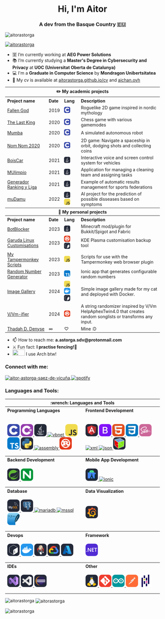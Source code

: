 <h1 align="center">Hi, I'm Aitor</h1>
<h3 align="center">A dev from the Basque Country 🇪🇺</h3>

<p align="left"> <img
    src="https://komarev.com/ghpvc/?username=aitorastorga&label=Profile%20views&color=0e75b6&style=flat"
    alt="aitorastorga" /> </p>

<p align="left"> <a href="https://github.com/ryo-ma/github-profile-trophy">
    <img src="https://github-profile-trophy.vercel.app/?username=aitorastorga&margin-w=15&column=6&title=-Issues,-Reviews,-PullRequest"
      alt="aitorastorga" />
  </a> </p>

<ul>
  <li>🈺 I’m currently working at <b>AEG Power Solutions</b>
  </li>
  <li>📚 I’m currently studying a <b>Master's Degree in Cybersecurity and Privacy</b> at <b>UOC (Universitat Oberta de
      Catalunya)</b>
  </li>
  <li>💻 I'm a <b>Graduate in Computer Science</b> by <b>Mondragon Unibertsitatea</b>
  </li>
  <li>📄 My cv is available at <a href="https://aitorastorga.github.io/cv">aitorastorga.github.io/cv</a> and <a
      href="https://aichan.ovh">aichan.ovh</a>
  </li>
</ul>

<table>
  <tr>
    <th colspan="4">✏️ My academic projects</th>
  </tr>
  <tr>
    <th align=left>Project name</th>
    <th align=left>Date</th>
    <th align=left>Lang</th>
    <th align=left>Description</th>
  </tr>
  <tr>
    <td>
      <a href="https://github.com/UN41/FALLEN_GOD">Fallen God</a>
    </td>
    <td>2019</td>
    <td><a href="https://www.cprogramming.com/" target="_blank" rel="noreferrer"> <img
            src="https://github.com/tandpfun/skill-icons/raw/main/icons/C.svg" alt="c" width="20"
            height="20" /> </a></td>
    <td>Roguelike 2D game inspired in nordic mythology</td>
  </tr>
  <tr>
    <td>
      <a href="https://github.com/AitorAstorga/The-Last-King">The Last King</a>
    </td>
    <td>2020</td>
    <td><a href="https://www.cprogramming.com/" target="_blank" rel="noreferrer"> <img
            src="https://github.com/tandpfun/skill-icons/raw/main/icons/C.svg" alt="c" width="20"
            height="20" /> </a></td>
    <td>Chess game with various gamemodes</td>
  </tr>
  <tr>
    <td>
      <a href="https://github.com/AitorAstorga/Mumba">Mumba</a>
    </td>
    <td>2020</td>
    <td><a href="https://www.cprogramming.com/" target="_blank" rel="noreferrer"> <img
            src="https://github.com/tandpfun/skill-icons/raw/main/icons/C.svg" alt="c" width="20"
            height="20" /> </a></td>
    <td>A simulated autonomous robot</td>
  </tr>
  <tr>
    <td>
      <a href="https://github.com/AitorAstorga/Nom-Nom-2020">Nom Nom 2020</a>
    </td>
    <td>2020</td>
    <td><a href="https://www.cprogramming.com/" target="_blank" rel="noreferrer"> <img
            src="https://github.com/tandpfun/skill-icons/raw/main/icons/C.svg" alt="c" width="20"
            height="20" /> </a></td>
    <td>2D game: Navigate a spaceship in orbit, dodging shots and collecting coins</td>
  </tr>
  <tr>
    <td>
      <a href="https://github.com/BoisCar">BoisCar</a>
    </td>
    <td>2021</td>
    <td><a href="https://www.java.com" target="_blank" rel="noreferrer"> <img
            src="https://github.com/tandpfun/skill-icons/raw/main/icons/Java-Dark.svg" alt="java"
            width="20" height="20" /> </a></td>
    <td>Interactive voice and screen control system for vehicles</td>
  </tr>
  <tr>
    <td>
      <a href="https://github.com/AitorAstorga/MUlimpio">MUlimpio</a>
    </td>
    <td>2021</td>
    <td><a href="https://www.java.com" target="_blank" rel="noreferrer"> <img
            src="https://github.com/tandpfun/skill-icons/raw/main/icons/Java-Dark.svg" alt="java"
            width="20" height="20" /> </a></td>
    <td>Application for managing a cleaning team and assigning tasks</td>
  </tr>
  <tr>
    <td>
      <a href="https://github.com/AitorAstorga/Generador-Ranking-y-Liga">Generador Ranking y Liga</a>
    </td>
    <td>2021</td>
    <td><a href="https://www.java.com" target="_blank" rel="noreferrer"> <img
            src="https://github.com/tandpfun/skill-icons/raw/main/icons/Java-Dark.svg" alt="java"
            width="20" height="20" /> </a></td>
    <td>Example of automatic results management for sports federations</td>
  </tr>
  <tr>
    <td>
      <a href="https://github.com/mudamucop">muDamu</a>
    </td>
    <td>2022</td>
    <td><a href="https://www.java.com" target="_blank" rel="noreferrer"> <img
            src="https://github.com/tandpfun/skill-icons/raw/main/icons/Java-Dark.svg" alt="java"
            width="20" height="20" /> </a><a href="https://developer.mozilla.org/en-US/docs/Web/JavaScript" target="_blank" rel="noreferrer"> <img
            src="https://github.com/tandpfun/skill-icons/raw/main/icons/JavaScript.svg"
            alt="javascript" width="20" height="20" /> </a></td>
    <td>AI project for the prediction of possible disseases based on symptoms</td>
  </tr>
  <tr>
    <th colspan="4">🎨 My personal projects</th>
  </tr>
  <tr>
    <th align=left>Project name</th>
    <th align=left>Date</th>
    <th align=left>Lang</th>
    <th align=left>Description</th>
  </tr>
  <tr>
    <td>
      <a href="https://github.com/BotBlocker-Minecraft">BotBlocker</a>
    </td>
    <td>2023</td>
    <td><a href="https://www.java.com" target="_blank" rel="noreferrer"> <img
            src="https://github.com/tandpfun/skill-icons/raw/main/icons/Java-Dark.svg" alt="java"
            width="20" height="20" /> </a></td>
    <td>Minecraft mod/plugin for Bukkit/Spigot and Fabric</td>
  </tr>
  <tr>
    <td>
      <a href="https://github.com/AitorAstorga/garuda-linux-customisations">Garuda Linux Customisations</a>
    </td>
    <td>2023</td>
    <td><a href="https://www.rust-lang.org" target="_blank" rel="noreferrer"> <img
            src="https://github.com/tandpfun/skill-icons/raw/main/icons/Rust.svg" alt="rust"
            width="20" height="20" /> </a> <a href="https://www.gnu.org/software/bash/" target="_blank" rel="noreferrer"> <img
            src="https://github.com/tandpfun/skill-icons/raw/main/icons/Bash-Dark.svg" alt="bash" width="20" height="20" /> </a></td>
    <td>KDE Plasma customisation backup tool</td>
  </tr>
  <tr>
    <td>
      <a href="https://github.com/AitorAstorga/my-tampermonkey-scripts">My Tampermonkey Scripts</a>
    </td>
    <td>2023</td>
    <td><a href="https://developer.mozilla.org/en-US/docs/Web/JavaScript" target="_blank" rel="noreferrer"> <img
            src="https://github.com/tandpfun/skill-icons/raw/main/icons/JavaScript.svg"
            alt="javascript" width="20" height="20" /> </a></td>
    <td>Scripts for use with the Tampermonkey web browser plugin</td>
  </tr>
  <tr>
    <td>
      <a href="https://github.com/AitorAstorga/RandomNumberGenerator">Random Number Generator</a>
    </td>
    <td>2023</td>
    <td><a href="https://www.typescriptlang.org/" target="_blank" rel="noreferrer"> <img
            src="https://github.com/tandpfun/skill-icons/raw/main/icons/TypeScript.svg"
            alt="typescript" width="20" height="20" /> </a></td>
    <td>Ionic app that generates configurable random numbers</td>
  </tr>
  <tr>
    <td>
      <a href="https://github.com/AitorAstorga/Image-Gallery">Image Gallery</a>
    </td>
    <td>2024</td>
    <td><a href="https://developer.mozilla.org/en-US/docs/Web/JavaScript" target="_blank" rel="noreferrer"> <img
            src="https://github.com/tandpfun/skill-icons/raw/main/icons/JavaScript.svg"
            alt="javascript" width="20" height="20" /> </a></a><a href="https://www.docker.com/" target="_blank" rel="noreferrer"> <img
            src="https://github.com/tandpfun/skill-icons/raw/main/icons/Docker.svg"
            alt="docker" width="20" height="20" /> </a><a href="https://www.gnu.org/software/bash/" target="_blank" rel="noreferrer"> <img
            src="https://github.com/tandpfun/skill-icons/raw/main/icons/Bash-Dark.svg" alt="bash" width="20" height="20" /> </a></td>
    <td> Simple image gallery made for my cat and deployed with Docker. </td>
  </tr>
  <tr>
    <td><a href="https://github.com/thadah/v_vmifier">V/Vm-ifier</a></td>
    <td>2024</td>
    <td><a href="https://www.rust-lang.org/" target="_blank" rel="noreferrer"> <img
          src="https://github.com/tandpfun/skill-icons/raw/main/icons/Rust.svg" alt="rust" width="20"
          height="20" /> </a></td>
    <td>A string randomizer inspired by V/Vm HelpAphexTwin4.0 that creates random songlists or transforms any input. </td>
  </tr>
  <tr>
    <td>
      <a href="https://github.com/Thadah">Thadah D. Denyse</a>
    </td>
    <td>∞</td>
    <td>♡</td>
    <td>Mine :D</td>
  </tr>
</table>

<ul>
  <li>📫 How to reach me: <b>a.astorga.sdv@protonmail.com</b></li>
  <li>⚔️ Fun fact: <b>I practise fencing!</b>🤺</li>
  <li><img src="https://github.com/tandpfun/skill-icons/raw/main/icons/Arch-Dark.svg" height="20" width="40"> </img>I use Arch btw!</li>
</ul>


<h3 align="left">Connect with me:</h3>
<p align="left">
  <a href="https://linkedin.com/in/aitor-astorga-saez-de-vicuña" target="blank">
    <img align="center"
      src="https://raw.githubusercontent.com/rahuldkjain/github-profile-readme-generator/master/src/images/icons/Social/linked-in-alt.svg"
      alt="aitor-astorga-saez-de-vicuña" height="30" width="40" />
  </a>
  <a href="https://stats.fm/31ckl3nshjdq5tgunc4woz7kajku" target="blank">
    <img align="center"
      src="https://user-images.githubusercontent.com/44289776/227742483-defde084-a73b-49b3-ab00-4e9d3a6fa6b2.png"
      alt="spotify" height="30" width="30" />
  </a>
</p>

<h3 align="left">Languages and Tools:</h3>

<table>
  <tr>
    <th colspan="2">:wrench: Languages and Tools</th>
  </tr>
  <tr>
    <th align=left>Programming Languages<img width="441" height="1">
    </th>
    <th align=left>Frontend Development<img width="441" height="1">
    </th>
  </tr>
  <tr>
    <td align=left>
      <p align="left">
        <a href="https://www.cprogramming.com/" target="_blank" rel="noreferrer"> <img
            src="https://github.com/tandpfun/skill-icons/raw/main/icons/C.svg" alt="c" width="40"
            height="40" /> </a>
        <a href="https://www.w3schools.com/cs/" target="_blank" rel="noreferrer"> <img
            src="https://github.com/tandpfun/skill-icons/raw/main/icons/CS.svg"
            alt="csharp" width="40" height="40" /> </a>
        <a href="https://www.java.com" target="_blank" rel="noreferrer"> <img
            src="https://github.com/tandpfun/skill-icons/raw/main/icons/Java-Dark.svg" alt="java"
            width="40" height="40" /> </a>
        <a href="https://learn.microsoft.com/en-us/dotnet/visual-basic/" target="_blank" rel="noreferrer"> <img
            src="https://aitorastorga.github.io/cv/img/logoVBNET.png" alt="vbnet" width="40" height="40" /> </a>
        <a href="https://developer.mozilla.org/en-US/docs/Web/JavaScript" target="_blank" rel="noreferrer"> <img
            src="https://github.com/tandpfun/skill-icons/raw/main/icons/JavaScript.svg"
            alt="javascript" width="40" height="40" /> </a>
        <a href="https://www.typescriptlang.org/" target="_blank" rel="noreferrer"> <img
            src="https://github.com/tandpfun/skill-icons/raw/main/icons/TypeScript.svg"
            alt="typescript" width="40" height="40" /> </a>
        <a href="https://www.python.org" target="_blank" rel="noreferrer"> <img
            src="https://github.com/tandpfun/skill-icons/raw/main/icons/Python-Dark.svg"
            alt="python" width="40" height="40" /> </a>
        <a href="https://en.wikipedia.org/wiki/Assembly_language" target="_blank" rel="noreferrer"> <img
            src="https://aitorastorga.github.io/cv/img/logoAssembly.png" alt="assembly" width="40" height="40" /> </a>
        <a href="https://www.rust-lang.org" target="_blank" rel="noreferrer"> <img
            src="https://github.com/tandpfun/skill-icons/raw/main/icons/Rust.svg" alt="rust"
            width="40" height="40" /> </a>
      </p>
    </td>
    <td align=left>
      <p align="left">
        <a href="https://angular.io" target="_blank" rel="noreferrer"> <img
            src="https://github.com/tandpfun/skill-icons/raw/main/icons/Angular-Dark.svg" alt="angular" width="40" height="40" />
          <a href="https://getbootstrap.com" target="_blank" rel="noreferrer"> <img
              src="https://github.com/tandpfun/skill-icons/raw/main/icons/Bootstrap.svg"
              alt="bootstrap" width="40" height="40" /> </a>
          <a href="https://www.w3.org/html/" target="_blank" rel="noreferrer"> <img
              src="https://github.com/tandpfun/skill-icons/raw/main/icons/HTML.svg"
              alt="html5" width="40" height="40" /> </a>
          <a href="https://www.w3schools.com/css/" target="_blank" rel="noreferrer"> <img
              src="https://github.com/tandpfun/skill-icons/raw/main/icons/CSS.svg"
              alt="css3" width="40" height="40" /> </a>
          <a href="https://sass-lang.com" target="_blank" rel="noreferrer"> <img
              src="https://github.com/tandpfun/skill-icons/raw/main/icons/Sass.svg" alt="sass"
              width="40" height="40" /> </a>
          <a href="https://es.wikipedia.org/wiki/Extensible_Markup_Language" target="_blank" rel="noreferrer"> <img
              src="https://aitorastorga.github.io/cv/img/logoXML.png" alt="xml" width="40" height="40" /> </a>
          <a href="https://www.json.org" target="_blank" rel="noreferrer"> <img
              src="https://aitorastorga.github.io/cv/img/logoJSON.png" alt="json" width="40" height="40" /> </a>
          <a href="https://www.gtk.org/" target="_blank" rel="noreferrer"> <img
              src="https://github.com/tandpfun/skill-icons/raw/main/icons/GTK-Dark.svg" alt="gtk" width="40" height="40" />
          </a>
      </p>
    </td>
  </tr>
  <tr>
    <th align=left>Backend Development</th>
    <th align=left>Mobile App Development</th>
  </tr>
  </tr>
  <tr>
    <td align=left>
      <p align="left">
        <a href="https://spring.io/" target="_blank" rel="noreferrer"> <img
            src="https://github.com/tandpfun/skill-icons/raw/main/icons/Spring-Dark.svg" alt="spring" width="40" height="40" />
        </a>
        <a href="https://www.nginx.com" target="_blank" rel="noreferrer"> <img
            src="https://github.com/tandpfun/skill-icons/raw/main/icons/Nginx.svg" alt="nginx"
            width="40" height="40" /> </a>
      </p>
    </td>
    <td align=left>
      <p align="left">
        <a href="https://developer.android.com" target="_blank" rel="noreferrer"> <img
            src="https://github.com/tandpfun/skill-icons/raw/main/icons/AndroidStudio-Dark.svg"
            alt="android" width="40" height="40" /> </a>
        <a href="https://ionicframework.com" target="_blank" rel="noreferrer"> <img
            src="https://upload.wikimedia.org/wikipedia/commons/d/d1/Ionic_Logo.svg" alt="ionic" width="40"
            height="40" /> </a>
      </p>
    </td>
  </tr>
  </tr>
  <tr>
    <th align=left>Database</th>
    <th align=left>Data Visualization</th>
  </tr>
  </tr>
  <tr>
    <td align=left>
      <p align="left">
        <a href="https://www.mysql.com/" target="_blank" rel="noreferrer"> <img
            src="https://github.com/tandpfun/skill-icons/raw/main/icons/MySQL-Dark.svg"
            alt="mysql" width="40" height="40" /> </a>
        <a href="https://www.postgresql.org" target="_blank" rel="noreferrer"> <img
            src="https://github.com/tandpfun/skill-icons/raw/main/icons/PostgreSQL-Dark.svg"
            alt="postgresql" width="40" height="40" /> </a>
        <a href="https://mariadb.org/" target="_blank" rel="noreferrer"> <img
            src="https://www.vectorlogo.zone/logos/mariadb/mariadb-icon.svg" alt="mariadb" width="40" height="40" />
        </a>
        <a href="https://www.microsoft.com/en-us/sql-server" target="_blank" rel="noreferrer"> <img
            src="https://www.svgrepo.com/show/303229/microsoft-sql-server-logo.svg" alt="mssql" width="40"
            height="40" /> </a>
        <a href="https://www.sqlite.org/" target="_blank" rel="noreferrer"> <img
            src="https://github.com/tandpfun/skill-icons/raw/main/icons/SQLite.svg" alt="sqlite" width="40" height="40" /> </a>
      </p>
    </td>
    <td align=left>
      <p align="left">
        <a href="https://grafana.com" target="_blank" rel="noreferrer"> <img
            src="https://github.com/tandpfun/skill-icons/raw/main/icons/Grafana-Dark.svg" alt="grafana" width="40" height="40" />
        </a>
      </p>
    </td>
  </tr>
  </tr>
  <tr>
    <th align=left>Devops</th>
    <th align=left>Framework</th>
  </tr>
  <tr>
    <td align=left>
      <p align="left">
        <a href="https://www.gnu.org/software/bash/" target="_blank" rel="noreferrer"> <img
            src="https://github.com/tandpfun/skill-icons/raw/main/icons/Bash-Dark.svg" alt="bash" width="40" height="40" /> </a>
        <a href="https://www.docker.com/" target="_blank" rel="noreferrer"> <img
            src="https://github.com/tandpfun/skill-icons/raw/main/icons/Docker.svg"
            alt="docker" width="40" height="40" /> </a>
        <a href="https://www.jenkins.io" target="_blank" rel="noreferrer"> <img
            src="https://github.com/tandpfun/skill-icons/raw/main/icons/Jenkins-Dark.svg" alt="jenkins" width="40" height="40" />
        </a>
        <a href="https://cloud.google.com" target="_blank" rel="noreferrer"> <img
            src="https://github.com/tandpfun/skill-icons/raw/main/icons/GCP-Dark.svg" alt="gcp" width="40"
            height="40" /> </a>
        <a href="https://azure.microsoft.com/en-in/" target="_blank" rel="noreferrer"> <img
            src="https://github.com/tandpfun/skill-icons/raw/main/icons/Azure-Dark.svg" alt="azure" width="40"
            height="40" /> </a>
      </p>
    </td>
    <td align=left>
      <p align="left">
        <a href="https://dotnet.microsoft.com/" target="_blank" rel="noreferrer"> <img
            src="https://github.com/tandpfun/skill-icons/raw/main/icons/DotNet.svg"
            alt="dotnet" width="40" height="40" /> </a>
      </p>
    </td>
  </tr>
  <tr>
    <th align=left>IDEs</th>
    <th align=left>Other</th>
  </tr>
  <tr>
    <td align=left>
        <a href="https://visualstudio.microsoft.com/" target="_blank" rel="noreferrer"> <img
            src="https://github.com/tandpfun/skill-icons/raw/main/icons/VisualStudio-Dark.svg" alt="visualstudio"
            width="40" height="40" /> </a>
        <a href="https://code.visualstudio.com/" target="_blank" rel="noreferrer"> <img
            src="https://github.com/tandpfun/skill-icons/raw/main/icons/VSCode-Dark.svg" alt="vscode"
            width="40" height="40" /> </a>
        <a href="https://www.eclipse.org" target="_blank" rel="noreferrer"> <img
            src="https://github.com/tandpfun/skill-icons/raw/main/icons/Eclipse-Dark.svg" alt="eclipse"
            width="40" height="40" /> </a>
    </td>
    <td align=left>
      <p align="left">
        <a href="https://www.linux.org/" target="_blank" rel="noreferrer"> <img
            src="https://github.com/tandpfun/skill-icons/raw/main/icons/Linux-Dark.svg" alt="linux"
            width="40" height="40" /> </a>
        </a> <a href="https://git-scm.com/" target="_blank" rel="noreferrer"> <img
            src="https://github.com/tandpfun/skill-icons/raw/main/icons/Git.svg" alt="git" width="40" height="40" /> </a>
        <a href="https://www.arduino.cc/" target="_blank" rel="noreferrer"> <img
            src="https://github.com/tandpfun/skill-icons/raw/main/icons/Arduino.svg" alt="arduino" width="40" height="40" /> </a>
        <a href="https://postman.com" target="_blank" rel="noreferrer"> <img
            src="https://github.com/tandpfun/skill-icons/raw/main/icons/Postman.svg" alt="postman" width="40"
            height="40" /></a>
        <a href="https://pandas.pydata.org/" target="_blank" rel="noreferrer"> <img
          src="https://raw.githubusercontent.com/devicons/devicon/2ae2a900d2f041da66e950e4d48052658d850630/icons/pandas/pandas-original.svg"
          alt="pandas" width="40" height="40" /> </a>
      </p>
    </td>
  </tr>
</table>

<p>
  <img align="left"
    src="https://github-readme-stats-one-bice.vercel.app/api/top-langs/?username=aitorastorga&langs_count=10&layout=compact&role=OWNER,ORGANIZATION_MEMBER,COLLABORATOR"
    alt="aitorastorga" />
</p>

<p>&nbsp;<img align="center"
    src="https://github-readme-stats.vercel.app/api?username=aitorastorga&show_icons=true&locale=en"
    alt="aitorastorga" />
</p>

<p>
  <img align="center" src="https://github-readme-streak-stats.herokuapp.com/?user=aitorastorga&" alt="aitorastorga" />
</p>
